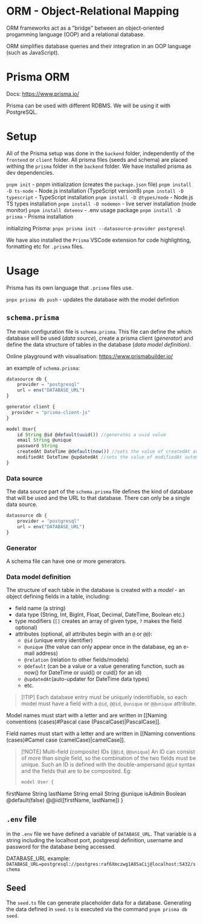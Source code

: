 # ORM - Object-Relational Mapping

ORM frameworks act as a "bridge" between an object-oriented progamming language (OOP) and a relational database.

ORM simplifies database queries and their integration in an OOP language (such as JavaScript).

# Prisma ORM

Docs: https://www.prisma.io/

Prisma can be used with different RDBMS. We will be using it with PostgreSQL.

# Setup

All of the Prisma setup was done in the `backend` folder, independently of the `frontend` or `client` folder. 
All prisma files (seeds and schema) are placed withing the `prisma` folder in the `backend` folder.
We have installed prisma as dev dependencies.

`pnpm init` - pnpm initialization (creates the `package.json` file)
`pnpm install -D ts-node` - Node.js installation (TypeScript versionß)
`pnpm install -D typescript` - TypeScript installation
`pnpm install -D @types/node` - Node.js TS types installation 
`pnpm install -D nodemon` - live server installation (node monitor)
`pnpm install doteenv` - .env usage package
`pnpm install -D prisma` - Prisma installation 

initializing Prisma:
`pnpx prisma init --datasource-provider postgresql`

We have also installed the `Prisma` VSCode extension for code highlighting, formatting etc for `.prisma` files.

# Usage

Prisma has its own language that `.prisma` files use.

`pnpx prisma db push` - updates the database with the model defintion

## `schema.prisma`

The main configuration file is `schema.prisma`. This file can define the which database will be used (*data source*), create a prisma client (_generator_) and define the data structure of tables in the database (_data model definition)_.

Online playground with visualisation: https://www.prismabuilder.io/

an example of `schema.prisma`:

```js
datasource db {
	provider = "postgresql"
	url = env("DATABASE_URL")
}

generator client {
  provider = "prisma-client-js"
}

model User{
	id String @id @default(uuid()) //generates a uuid value
	email String @unique
	password String
	createdAt DateTime @default(now()) //sets the value of createdAt automatically to the date and time of creation of an entry
	modifiedAt DateTime @updatedAt //sets the value of modifiedAt automatically to the date and time of editing an entry
}
```

### Data source

The data source part of the `schema.prisma` file defines the kind of database that will be used and the URL to that database. 
There can only be a single data source.

```js
datasource db {
	provider = "postgresql"
	url = env("DATABASE_URL")
}
```

### Generator

A schema file can have one or more generators.

### Data model definition

The structure of each table in the database is created with a _model_ - an object defining fields in a table, including:
- field name (a string)
- data type (String, Int, BigInt, Float, Decimal, DateTime, Boolean etc.)
- type modifiers (`[]` creates an array of given type, `?` makes the field optional)
- attributes (optional, all attributes begin with an `@` or `@@`):
	- `@id` (unique entry identifier)
	- `@unique` (the value can only appear once in the database, eg an e-mail address)
	- `@relation` (relation to other fields/models)
	- `@default` (can be a value or a value generating function, such as now() for DateTime or uuid() or cuid() for an id)
	- `@updatedAt`(auto-updater for DateTime data types)
	- etc.

>[!TIP] Each database entry must be uniquely indentifiable, so each model must have a field with a  `@id`, `@@id`, `@unique` or `@@unique` attribute.

Model names must start with a letter and are written in [[Naming conventions (cases)#Pascal case (PascalCase)|PascalCase]].

Field names must start with a letter and are written in [[Naming conventions (cases)#Camel case (camelCase)|camelCase]].

>[!NOTE] Multi-field (composite) IDs (`@@id`, `@@unique`)
> An ID can consist of more than single field, so the combination of the two fields must be unique. Such an ID is defined with the double-ampersand `@@id` syntax and the fields that are to be composited. Eg:
> ```js
> model User {
  firstName String
  lastName  String
  email     String  @unique
  isAdmin   Boolean @default(false)
  @@id([firstName, lastName])
}


## `.env` file

in the `.env` file we have defined a variable of `DATABASE_URL`. That variable is a string including the localhost port, postgresql definition, username and password for the database being accessed.

DATABASE_URL example: 
`DATABASE_URL=postgresql://postgres:raf6Xmczwg1A8SaCij@localhost:5432/schema`

## Seed

The `seed.ts` file can generate placeholder data for a database.
Generating the data defined in `seed.ts` is executed via the command `pnpm prisma db seed`.
